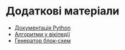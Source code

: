 # Додаткові матеріали

- [Документація Python](https://docs.python.org/3/)
- [Алгоритми у вікіпедії](https://uk.wikipedia.org/wiki/Алгоритм)
- [Генератор блок-схем](https://app.diagrams.net/)
